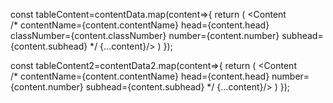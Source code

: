 const tableContent=contentData.map(content=>{
  return (
    <Content  
      /* contentName={content.contentName}
      head={content.head}
      classNumber={content.classNumber}
      number={content.number}
      subhead={content.subhead} */
      {...content}/>
  )
  });

const tableContent2=contentData2.map(content=>{
  return (
    <Content  
      /* contentName={content.contentName}
      head={content.head}
      number={content.number}
      subhead={content.subhead} */
      {...content}/>
  )
  });